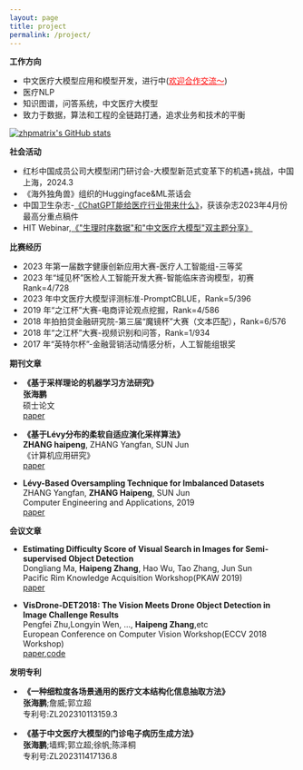 ```yaml
---
layout: page
title: project
permalink: /project/
---
```


**工作方向**

- 中文医疗大模型应用和模型开发，进行中(<font color="red"><u>欢迎合作交流～</u></font>)
- 医疗NLP
- 知识图谱，问答系统，中文医疗大模型
- 致力于数据，算法和工程的全链路打通，追求业务和技术的平衡

[![zhpmatrix's GitHub stats](https://github-readme-stats-sigma-five.vercel.app/api?username=zhpmatrix&show_icons=truet&include_all_commits=True&hide=contribs)](https://github.com/anuraghazra/github-readme-stats)


**社会活动**

- 红杉中国成员公司大模型闭门研讨会-大模型新范式变革下的机遇+挑战，中国上海，2024.3
- 《海外独角兽》组织的Huggingface&ML茶话会
- 中国卫生杂志-[《ChatGPT能给医疗行业带来什么》](https://mp.weixin.qq.com/s/15z3AL2UQvARW1Sfh7yMQA)，获该杂志2023年4月份最高分重点稿件
- HIT Webinar,[《"生理时序数据"和"中文医疗大模型"双主题分享》](https://mp.weixin.qq.com/s/hGgsAHkorzHuzNN57YxclA)

**比赛经历**

- 2023 年第一届数字健康创新应用大赛-医疗人工智能组-三等奖
- 2023 年“域见杯”医检人工智能开发大赛-智能临床咨询模型，初赛 Rank=4/728
- 2023 年中文医疗大模型评测标准-PromptCBLUE，Rank=5/396
- 2019 年“之江杯”大赛-电商评论观点挖掘，Rank=4/586 
- 2018 年拍拍贷金融研究院-第三届“魔镜杯”大赛（文本匹配），Rank=6/576
- 2018 年“之江杯”大赛-视频识别和问答，Rank=1/934 
- 2017 年“英特尔杯”-金融营销活动情感分析，人工智能组银奖

**期刊文章**

- **《基于采样理论的机器学习方法研究》**<br>**张海鹏**<br>硕士论文<br>[paper](https://cdmd.cnki.com.cn/Article/CDMD-10295-1019228269.htm)
- **《基于Lévy分布的柔软自适应演化采样算法》**<br>**ZHANG haipeng**, ZHANG Yangfan, SUN Jun<br>《计算机应用研究》<br>[paper](http://www.cqvip.com/qk/93231x/20197/7002312489.html)

- **Lévy-Based Oversampling Technique for Imbalanced Datasets**<br>ZHANG Yangfan, **ZHANG Haipeng**, SUN Jun<br>Computer Engineering and Applications, 2019<br>[paper](http://cea.ceaj.org/EN/10.3778/j.issn.1002-8331.1804-0218#1)

**会议文章**
- **Estimating Difficulty Score of Visual Search in Images for Semi-supervised Object Detection**<br>Dongliang Ma, **Haipeng Zhang**, Hao Wu, Tao Zhang, Jun Sun<br>Pacific Rim Knowledge Acquisition Workshop(PKAW 2019)<br>[paper](https://link.springer.com/chapter/10.1007/978-3-030-30639-7_1)

- **VisDrone-DET2018: The Vision Meets Drone Object Detection in Image Challenge Results**<br>Pengfei Zhu,Longyin Wen, ..., **Haipeng Zhang**,etc<br>European Conference on Computer Vision Workshop(ECCV 2018 Workshop)<br>[paper](https://openaccess.thecvf.com/content_ECCVW_2018/papers/11133/Zhu_VisDrone-DET2018_The_Vision_Meets_Drone_Object_Detection_in_Image_Challenge_ECCVW_2018_paper.pdf),[code](https://github.com/zhpmatrix/VisDrone2018)


**发明专利**

- **《一种细粒度各场景通用的医疗文本结构化信息抽取方法》**<br>**张海鹏**;詹威;郭立超<br>专利号:ZL202310113159.3

- **《基于中文医疗大模型的门诊电子病历生成方法》**<br>**张海鹏**;墙辉;郭立超;徐帆;陈泽桐<br>专利号:ZL202311417136.8
